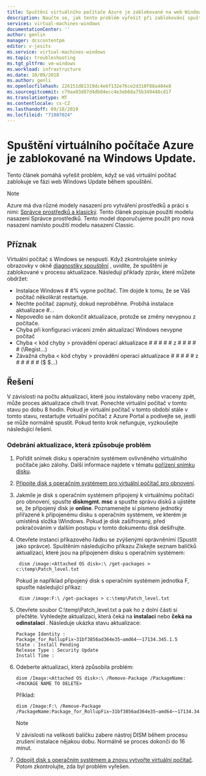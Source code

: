 ```yaml
---
title: Spuštění virtuálního počítače Azure je zablokované na web Windows Update | Microsoft Docs
description: Naučte se, jak tento problém vyřešit při zablokování spuštění virtuálního počítače Azure ve službě Windows Update.
services: virtual-machines-windows
documentationCenter: ''
author: genlin
manager: dcscontentpm
editor: v-jesits
ms.service: virtual-machines-windows
ms.topic: troubleshooting
ms.tgt_pltfrm: vm-windows
ms.workload: infrastructure
ms.date: 10/09/2018
ms.author: genli
ms.openlocfilehash: 226151d81319dc4e6f132e76ce2d310f88a484e8
ms.sourcegitcommit: c79aa93d87d4db04ecc4e3eb68a75b349448cd17
ms.translationtype: MT
ms.contentlocale: cs-CZ
ms.lasthandoff: 09/18/2019
ms.locfileid: "71087024"
---
```

# <a name="azure-vm-startup-is-stuck-at-windows-update"></a>Spuštění virtuálního počítače Azure je zablokované na Windows Update.

Tento článek pomáhá vyřešit problém, když se váš virtuální počítač zablokuje ve fázi web Windows Update během spouštění. 

> [!NOTE] 
> Azure má dva různé modely nasazení pro vytváření prostředků a práci s nimi: [Správce prostředků a klasický](../../azure-resource-manager/resource-manager-deployment-model.md). Tento článek popisuje použití modelu nasazení Správce prostředků. Tento model doporučujeme použít pro nová nasazení namísto použití modelu nasazení Classic.

## <a name="symptom"></a>Příznak

 Virtuální počítač s Windows se nespustí. Když zkontrolujete snímky obrazovky v okně [diagnostiky spouštění](../troubleshooting/boot-diagnostics.md) , uvidíte, že spuštění je zablokované v procesu aktualizace. Následují příklady zpráv, které můžete obdržet:

- Instalace Windows # #% vypne počítač. Tím dojde k tomu, že se Váš počítač několikrát restartuje.
- Nechte počítač zapnutý, dokud neproběhne. Probíhá instalace aktualizace #... 
- Nepovedlo se nám dokončit aktualizace, protože se změny nevypnou z počítače.
- Chyba při konfiguraci vrácení změn aktualizací Windows nevypne počítač
- Chyba < kód chyby > provádění operací aktualizace # # # # # z # # # # # (\Regist...)
- Závažná chyba < kód chyby > provádění operací aktualizace # # # # # z # # # # # ($ $...)


## <a name="solution"></a>Řešení

V závislosti na počtu aktualizací, které jsou instalovány nebo vraceny zpět, může proces aktualizace chvíli trvat. Ponechte virtuální počítač v tomto stavu po dobu 8 hodin. Pokud je virtuální počítač v tomto období stále v tomto stavu, restartujte virtuální počítač z Azure Portal a podívejte se, jestli se může normálně spustit. Pokud tento krok nefunguje, vyzkoušejte následující řešení.

### <a name="remove-the-update-that-causes-the-problem"></a>Odebrání aktualizace, která způsobuje problém

1. Pořídit snímek disku s operačním systémem ovlivněného virtuálního počítače jako zálohy. Další informace najdete v tématu [pořízení snímku disku](../windows/snapshot-copy-managed-disk.md). 
2. [Připojte disk s operačním systémem pro virtuální počítač pro obnovení](troubleshoot-recovery-disks-portal-windows.md).
3. Jakmile je disk s operačním systémem připojený k virtuálnímu počítači pro obnovení, spusťte **diskmgmt. msc** a spusťte správu disků a ujistěte se, že připojený disk je **online**. Poznamenejte si písmeno jednotky přiřazené k připojenému disku s operačním systémem, ve kterém je umístěná složka \Windows. Pokud je disk zašifrovaný, před pokračováním v dalším postupu v tomto dokumentu disk dešifrujte.

4. Otevřete instanci příkazového řádku se zvýšenými oprávněními (Spustit jako správce). Spuštěním následujícího příkazu Získejte seznam balíčků aktualizací, které jsou na připojeném disku s operačním systémem:

        dism /image:<Attached OS disk>:\ /get-packages > c:\temp\Patch_level.txt

    Pokud je například připojený disk s operačním systémem jednotka F, spusťte následující příkaz:

        dism /image:F:\ /get-packages > c:\temp\Patch_level.txt
5. Otevřete soubor C:\temp\Patch_level.txt a pak ho z dolní části si přečtěte. Vyhledejte aktualizaci, která čeká na **instalaci** nebo **čeká na odinstalaci** .  Následuje ukázka stavu aktualizace:

     ```
    Package Identity : Package_for_RollupFix~31bf3856ad364e35~amd64~~17134.345.1.5
    State : Install Pending
    Release Type : Security Update
    Install Time :
    ```
6. Odeberte aktualizaci, která způsobila problém:
    
    ```
    dism /Image:<Attached OS disk>:\ /Remove-Package /PackageName:<PACKAGE NAME TO DELETE>
    ```
    Příklad: 

    ```
    dism /Image:F:\ /Remove-Package /PackageName:Package_for_RollupFix~31bf3856ad364e35~amd64~~17134.345.1.5
    ```

    > [!NOTE] 
    > V závislosti na velikosti balíčku zabere nástroj DISM během procesu zrušení instalace nějakou dobu. Normálně se proces dokončí do 16 minut.

7. [Odpojit disk s operačním systémem a znovu vytvořte virtuální počítač](troubleshoot-recovery-disks-portal-windows.md#unmount-and-detach-original-virtual-hard-disk). Potom zkontrolujte, zda byl problém vyřešen.
